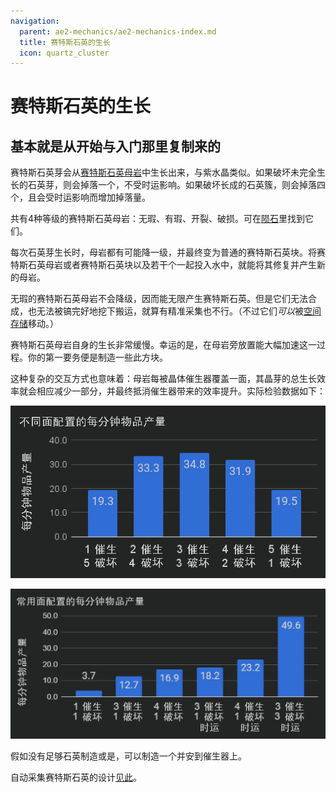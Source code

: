 ```yaml
---
navigation:
  parent: ae2-mechanics/ae2-mechanics-index.md
  title: 赛特斯石英的生长
  icon: quartz_cluster
---
```


# 赛特斯石英的生长

## 基本就是从开始与入门那里复制来的

<GameScene zoom="6" background="transparent">
<ImportStructure src="../assets/assemblies/budding_certus_1.snbt" />
</GameScene>

赛特斯石英芽会从[赛特斯石英母岩](../items-blocks-machines/budding_certus.md)中生长出来，与紫水晶类似。如果破坏未完全生长的石英芽，则会掉落一个<ItemLink id="certus_quartz_dust" />，不受时运影响。如果破坏长成的石英簇，则会掉落四个<ItemLink id="certus_quartz_crystal" />，且会受时运影响而增加掉落量。

共有4种等级的赛特斯石英母岩：无瑕、有瑕、开裂、破损。可在[陨石](../ae2-mechanics/meteorites.md)里找到它们。

<GameScene zoom="4" background="transparent">
  <ImportStructure src="../assets/assemblies/budding_blocks.snbt" />
  <IsometricCamera yaw="195" pitch="30" />
</GameScene>

每次石英芽生长时，母岩都有可能降一级，并最终变为普通的赛特斯石英块。将赛特斯石英母岩或者赛特斯石英块以及若干个<ItemLink id="charged_certus_quartz_crystal" />一起投入水中，就能将其修复并产生新的母岩。

<RecipeFor id="damaged_budding_quartz" />

无瑕的赛特斯石英母岩不会降级，因而能无限产生赛特斯石英。但是它们无法合成，也无法被镐完好地挖下搬运，就算有精准采集也不行。（不过它们*可以*被[空间存储](../ae2-mechanics/spatial-io.md)移动。）

赛特斯石英母岩自身的生长非常缓慢。幸运的是，在母岩旁放置<ItemLink id="growth_accelerator" />能大幅加速这一过程。你的第一要务便是制造一些此方块。

<GameScene zoom="4" background="transparent">
  <ImportStructure src="../assets/assemblies/budding_certus_2.snbt" />
  <IsometricCamera yaw="195" pitch="30" />
</GameScene>

这种复杂的交互方式也意味着：母岩每被晶体催生器覆盖一面，其晶芽的总生长效率就会相应减少一部分，并最终抵消催生器带来的效率提升。实际检验数据如下：

![不同面配置的每分钟物品产量](../assets/diagrams/certus_farm_speed_chart_1.png)

![常用面配置](../assets/diagrams/certus_farm_speed_chart_2.png)

假如没有足够石英制造<ItemLink id="energy_acceptor" />或是<ItemLink id="vibration_chamber" />，可以制造一个<ItemLink id="crank" />并安到催生器上。

自动采集赛特斯石英的设计[见此](../example-setups/simple-certus-farm.md)。